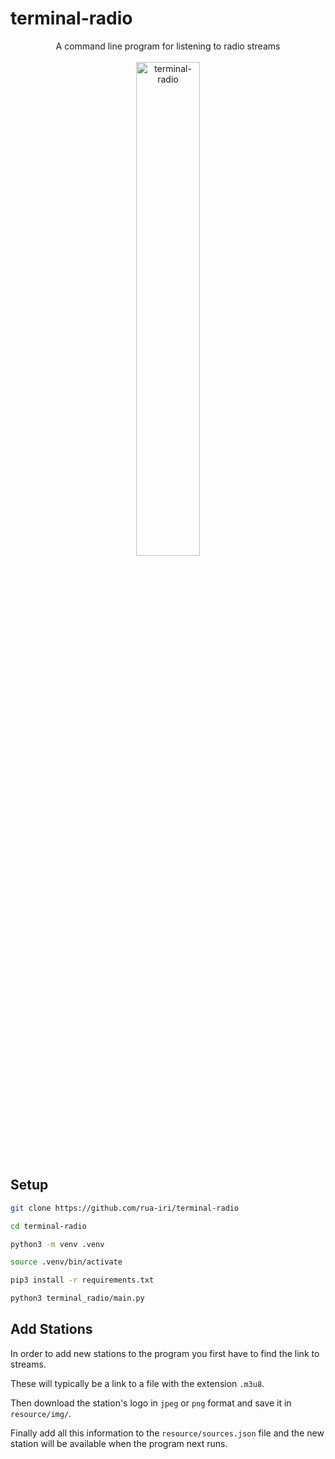 # terminal-radio

<div align="center">
  <div>
    A command line program for listening to radio streams
    </div>
  <br/>
  <div>
<img src="https://github.com/user-attachments/assets/ca77fffc-ccf9-485d-bc17-9c0d7210f584" alt=terminal-radio logo" width="45%" />
    </div>
</div>


## Setup

```bash
git clone https://github.com/rua-iri/terminal-radio

cd terminal-radio

python3 -m venv .venv

source .venv/bin/activate

pip3 install -r requirements.txt

python3 terminal_radio/main.py
```

## Add Stations

In order to add new stations to the program you first have to find the link to streams.

These will typically be a link to a file with the extension `.m3u8`.

Then download the station's logo in `jpeg` or `png` format and save it in `resource/img/`.

Finally add all this information to the `resource/sources.json` file and the new station will be available when the program next runs.



